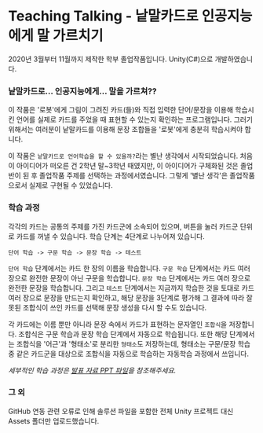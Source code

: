 # Teaching Talking - 낱말카드로 인공지능에게 말 가르치기

2020년 3월부터 11월까지 제작한 학부 졸업작품입니다. Unity(C#)으로 개발하였습니다.

### 낱말카드로... 인공지능에게... 말을 가르쳐??

이 작품은 '로봇'에게 그림이 그려진 카드(들)와 직접 입력한 단어/문장을 이용해 학습시킨 언어를 실제로 카드를 주었을 때 표현할 수 있는지 확인하는 프로그램입니다. 그러기 위해서는 여러분이 낱말카드를 이용해 문장 조합들을 '로봇'에게 충분히 학습시켜야 합니다.

이 작품은 `낱말카드로 언어학습을 할 수 있을까?`라는 별난 생각에서 시작되었습니다. 처음 이 아이디어가 떠오른 건 2학년 말~3학년 때였지만, 이 아이디어가 구체화된 것은 졸업반이 된 후 졸업작품 주제를 선택하는 과정에서였습니다. 그렇게 '별난 생각'은 졸업작품으로서 실제로 구현될 수 있었습니다.

### 학습 과정

각각의 카드는 공통의 주제를 가진 카드군에 소속되어 있으며, 버튼을 눌러 카드군 단위로 카드를 꺼낼 수 있습니다. 학습 단계는 4단계로 나누어져 있습니다.

`단어 학습 -> 구문 학습 -> 문장 학습 -> 테스트` 

`단어 학습` 단계에서는 카드 한 장의 이름을 학습합니다. `구문 학습` 단계에서는 카드 여러 장으로 완전한 문장이 아닌 구문을 학습합니다. `문장 학습` 단계에서는 카드 여러 장으로 완전한 문장을 학습합니다. 그리고 `테스트` 단계에서는 지금까지 학습한 것을 토대로 카드 여러 장으로 문장을 만드는지 확인하고, 해당 문장을 3단계로 평가해 그 결과에 따라 잘못된 조합식이 쓰인 카드를 선택해 문장 생성을 다시 할 수도 있습니다.

각 카드에는 이름 뿐만 아니라 문장 속에서 카드가 표현하는 문자열인 `조합식`을 저장합니다. 조합식은 구문 학습과 문장 학습 단계에서 자동으로 학습됩니다. 또한 해당 단계에서는 조합식을 '어근'과 '형태소'로 분리한 `형태소`도 저장하는데, 형태소는 구문/문장 학습 중 같은 카드군을 대상으로 조합식을 자동으로 학습하는 자동학습 과정에서 쓰입니다.

*세부적인 학습 과정은 [발표 자료 PPT 파일](https://github.com/showmanlee/TeachingTalking/blob/master/VISITME.pptx)을 참조해주세요.*

### 그 외
GitHub 연동 관련 오류로 인해 솔루션 파일을 포함한 전체 Unity 프로젝트 대신 Assets 폴더만 업로드했습니다.